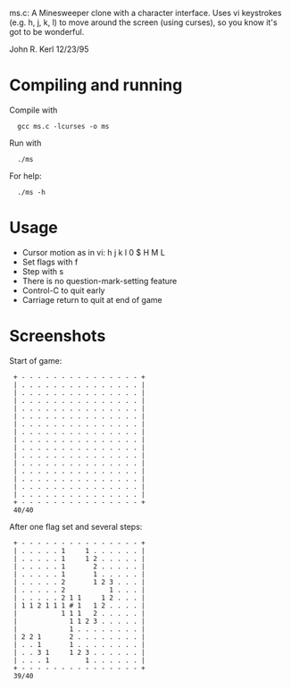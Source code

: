 ms.c:  A Minesweeper clone with a character interface.  Uses vi
keystrokes (e.g. h, j, k, l) to move around the screen (using curses), so you
know it's got to be wonderful.

John R. Kerl
12/23/95

# Compiling and running
Compile with
```
  gcc ms.c -lcurses -o ms
```

Run with
```
  ./ms
```

For help:
```
  ./ms -h
```

# Usage
* Cursor motion as in vi: h j k l 0 $ H M L
* Set flags with f
* Step with s
* There is no question-mark-setting feature
* Control-C to quit early
* Carriage return to quit at end of game

# Screenshots

Start of game:
```
 + - - - - - - - - - - - - - - - +
 | . . . . . . . . . . . . . . . |
 | . . . . . . . . . . . . . . . |
 | . . . . . . . . . . . . . . . |
 | . . . . . . . . . . . . . . . |
 | . . . . . . . . . . . . . . . |
 | . . . . . . . . . . . . . . . |
 | . . . . . . . . . . . . . . . |
 | . . . . . . . . . . . . . . . |
 | . . . . . . . . . . . . . . . |
 | . . . . . . . . . . . . . . . |
 | . . . . . . . . . . . . . . . |
 | . . . . . . . . . . . . . . . |
 | . . . . . . . . . . . . . . . |
 | . . . . . . . . . . . . . . . |
 | . . . . . . . . . . . . . . . |
 + - - - - - - - - - - - - - - - +
 40/40
```

After one flag set and several steps:
```
 + - - - - - - - - - - - - - - - +
 | . . . . . 1     1 . . . . . . |
 | . . . . . 1     1 2 . . . . . |
 | . . . . . 1       2 . . . . . |
 | . . . . . 1       1 . . . . . |
 | . . . . . 2       1 2 3 . . . |
 | . . . . . 2           1 . . . |
 | . . . . . 2 1 1     1 2 . . . |
 | 1 1 2 1 1 1 # 1   1 2 . . . . |
 |           1 1 1   2 . . . . . |
 |             1 1 2 3 . . . . . |
 |             1 . . . . . . . . |
 | 2 2 1       2 . . . . . . . . |
 | . . 1       1 . . . . . . . . |
 | . . 3 1     1 2 3 . . . . . . |
 | . . . 1         1 . . . . . . |
 + - - - - - - - - - - - - - - - +
 39/40
```

